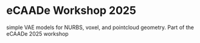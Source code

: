 # eCAADe Workshop 2025
simple VAE models for NURBS, voxel, and pointcloud geometry. Part of the eCAADe 2025 workshop
